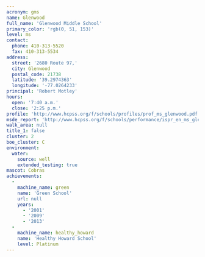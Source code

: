```yaml
---
acronym: gms
name: Glenwood
full_name: 'Glenwood Middle School'
primary_color: 'rgb(0, 51, 153)'
level: ms
contact:
  phone: 410-313-5520
  fax: 410-313-5534
address:
  street: '2680 Route 97,'
  city: Glenwood
  postal_code: 21738
  latitude: '39.2974363'
  longitude: '-77.0264233'
principal: 'Robert Motley'
hours:
  open: '7:40 a.m.'
  close: '2:25 p.m.'
profile: 'http://www.hcpss.org/f/schools/profiles/prof_ms_glenwood.pdf'
msde_report: 'http://www.hcpss.org/f/schools/performance/ispr_en_ms_glenwood.pdf'
walk_area: null
title_1: false
cluster: 2
boe_cluster: C
environment:
  water:
    source: well
    extended_testing: true
mascot: Cobras
achievements:
  -
    machine_name: green
    name: 'Green School'
    url: null
    years:
      - '2001'
      - '2009'
      - '2013'
  -
    machine_name: healthy_howard
    name: 'Healthy Howard School'
    level: Platinum
---
```

